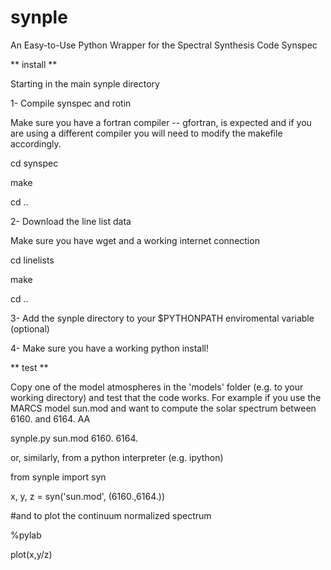 # synple

An Easy-to-Use Python Wrapper for the Spectral Synthesis Code Synspec


** install **

Starting in the main synple directory

1- Compile synspec and rotin

 Make sure you have a fortran compiler -- gfortran, is expected and
 if you are using a different compiler you will need to modify the
 makefile accordingly.

 cd synspec

 make

 cd ..
 
2- Download the line list data

 Make sure you have wget and a working internet connection

 cd linelists

 make

 cd ..
 
3- Add the synple directory to your $PYTHONPATH enviromental variable (optional)

4- Make sure you have a working python install!

 
** test **

 Copy one of the model atmospheres in the 'models' folder (e.g. to your working
 directory) and test that the code works. For example if you use the MARCS model
 sun.mod and want to compute the solar spectrum between 6160. and 6164. AA 
 
   synple.py sun.mod 6160. 6164.
 
 or, similarly, from a python interpreter (e.g. ipython)
 
   from synple import syn

   x, y, z = syn('sun.mod', (6160.,6164.))

   #and to plot the continuum normalized spectrum

   %pylab

   plot(x,y/z)

